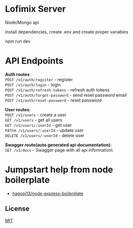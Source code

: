 # Lofimix Server

Node/Mongo api

Install dependencies, create .env and create proper variables

npm run dev

# API Endpoints

**Auth routes**:\
`POST /v1/auth/register` - register\
`POST /v1/auth/login` - login\
`POST /v1/auth/refresh-tokens` - refresh auth tokens\
`POST /v1/auth/forgot-password` - send reset password email\
`POST /v1/auth/reset-password` - reset password

**User routes**:\
`POST /v1/users` - create a user\
`GET /v1/users` - get all users\
`GET /v1/users/:userId` - get user\
`PATCH /v1/users/:userId` - update user\
`DELETE /v1/users/:userId` - delete user

**Swagger route(auto generated api documentation)**:\
`GET /v1/docs` - Swagger page with all api information\

# Jumpstart help from node boilerplate

- [hagopj13/node-express-boilerplate](https://github.com/hagopj13/node-express-boilerplate)

## License

[MIT](LICENSE)
